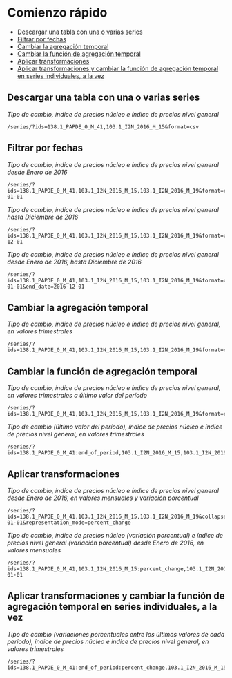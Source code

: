 # Comienzo rápido

<!-- START doctoc generated TOC please keep comment here to allow auto update -->
<!-- DON'T EDIT THIS SECTION, INSTEAD RE-RUN doctoc TO UPDATE -->

- [Descargar una tabla con una o varias series](#descargar-una-tabla-con-una-o-varias-series)
- [Filtrar por fechas](#filtrar-por-fechas)
- [Cambiar la agregación temporal](#cambiar-la-agregaci%C3%B3n-temporal)
- [Cambiar la función de agregación temporal](#cambiar-la-funci%C3%B3n-de-agregaci%C3%B3n-temporal)
- [Aplicar transformaciones](#aplicar-transformaciones)
- [Aplicar transformaciones y cambiar la función de agregación temporal en series individuales, a la vez](#aplicar-transformaciones-y-cambiar-la-funci%C3%B3n-de-agregaci%C3%B3n-temporal-en-series-individuales-a-la-vez)

<!-- END doctoc generated TOC please keep comment here to allow auto update -->

## Descargar una tabla con una o varias series

*Tipo de cambio, índice de precios núcleo e índice de precios nivel general*

```
/series/?ids=138.1_PAPDE_0_M_41,103.1_I2N_2016_M_15&format=csv
```

## Filtrar por fechas

*Tipo de cambio, índice de precios núcleo e índice de precios nivel general desde Enero de 2016*

```
/series/?ids=138.1_PAPDE_0_M_41,103.1_I2N_2016_M_15,103.1_I2N_2016_M_19&format=csv&start_date=2016-01-01
```

*Tipo de cambio, índice de precios núcleo e índice de precios nivel general hasta Diciembre de 2016*

```
/series/?ids=138.1_PAPDE_0_M_41,103.1_I2N_2016_M_15,103.1_I2N_2016_M_19&format=csv&end_date=2016-12-01
```

*Tipo de cambio, índice de precios núcleo e índice de precios nivel general desde Enero de 2016, hasta Diciembre de 2016*

```
/series/?ids=138.1_PAPDE_0_M_41,103.1_I2N_2016_M_15,103.1_I2N_2016_M_19&format=csv&start_date=2016-01-01&end_date=2016-12-01
```

## Cambiar la agregación temporal

*Tipo de cambio, índice de precios núcleo e índice de precios nivel general, en valores trimestrales*

```
/series/?ids=138.1_PAPDE_0_M_41,103.1_I2N_2016_M_15,103.1_I2N_2016_M_19&format=csv&collapse=quarter
```

## Cambiar la función de agregación temporal

*Tipo de cambio, índice de precios núcleo e índice de precios nivel general, en valores trimestrales a último valor del período*

```
/series/?ids=138.1_PAPDE_0_M_41,103.1_I2N_2016_M_15,103.1_I2N_2016_M_19&format=csv&collapse=quarter&collapse_aggregation=end_of_period
```

*Tipo de cambio (último valor del período), índice de precios núcleo e índice de precios nivel general, en valores trimestrales*

```
/series/?ids=138.1_PAPDE_0_M_41:end_of_period,103.1_I2N_2016_M_15,103.1_I2N_2016_M_19&format=csv&collapse=quarter
```

## Aplicar transformaciones

*Tipo de cambio, índice de precios núcleo e índice de precios nivel general desde Enero de 2016, en valores mensuales y variación porcentual*

```
/series/?ids=138.1_PAPDE_0_M_41,103.1_I2N_2016_M_15,103.1_I2N_2016_M_19&collapse=month&format=csv&start_date=2016-01-01&representation_mode=percent_change
```

*Tipo de cambio, índice de precios núcleo (variación porcentual) e índice de precios nivel general (variación porcentual) desde Enero de 2016, en valores mensuales*

```
/series/?ids=138.1_PAPDE_0_M_41,103.1_I2N_2016_M_15:percent_change,103.1_I2N_2016_M_19:percent_change&collapse=month&format=csv&start_date=2016-01-01
```

## Aplicar transformaciones y cambiar la función de agregación temporal en series individuales, a la vez

*Tipo de cambio (variaciones porcentuales entre los últimos valores de cada período), índice de precios núcleo e índice de precios nivel general, en valores trimestrales*

```
/series/?ids=138.1_PAPDE_0_M_41:end_of_period:percent_change,103.1_I2N_2016_M_15,103.1_I2N_2016_M_19&format=csv&collapse=quarter
```
